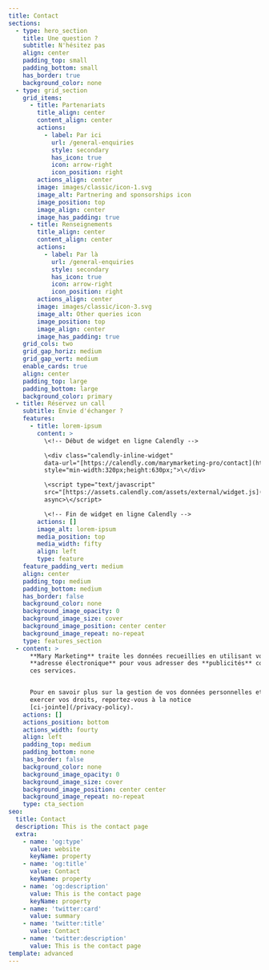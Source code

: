 ```yaml
---
title: Contact
sections:
  - type: hero_section
    title: Une question ?
    subtitle: N'hésitez pas
    align: center
    padding_top: small
    padding_bottom: small
    has_border: true
    background_color: none
  - type: grid_section
    grid_items:
      - title: Partenariats
        title_align: center
        content_align: center
        actions:
          - label: Par ici
            url: /general-enquiries
            style: secondary
            has_icon: true
            icon: arrow-right
            icon_position: right
        actions_align: center
        image: images/classic/icon-1.svg
        image_alt: Partnering and sponsorships icon
        image_position: top
        image_align: center
        image_has_padding: true
      - title: Renseignements
        title_align: center
        content_align: center
        actions:
          - label: Par là
            url: /general-enquiries
            style: secondary
            has_icon: true
            icon: arrow-right
            icon_position: right
        actions_align: center
        image: images/classic/icon-3.svg
        image_alt: Other queries icon
        image_position: top
        image_align: center
        image_has_padding: true
    grid_cols: two
    grid_gap_horiz: medium
    grid_gap_vert: medium
    enable_cards: true
    align: center
    padding_top: large
    padding_bottom: large
    background_color: primary
  - title: Réservez un call
    subtitle: Envie d'échanger ?
    features:
      - title: lorem-ipsum
        content: >
          \<!-- Début de widget en ligne Calendly -->

          \<div class="calendly-inline-widget"
          data-url="[https://calendly.com/marymarketing-pro/contact](https://calendly.com/marymarketing-pro/contact?fbclid=IwAR2kca5AoIaQv50ae8BJ4U7UxDB5JyK_Kgn1vX1lofTGzgJN2Y40Yew1\_N8)"
          style="min-width:320px;height:630px;">\</div>

          \<script type="text/javascript"
          src="[https://assets.calendly.com/assets/external/widget.js](https://l.facebook.com/l.php?u=https%3A%2F%2Fassets.calendly.com%2Fassets%2Fexternal%2Fwidget.js%3Ffbclid%3DIwAR0TcO3DoCTcQNhziCbS3s8x-fLyG6W69kQlkWNEeqHc4mj0S3W4vD94amk\&h=AT3YQB4JFSJQ8jURlkdpoRU_MRS8G8sbzvMscA9gvLDMM5d-UEvajYcJFTc1Tv7jQkK8ycglb0xGDziPv24tQYwK0jbpp0UYo-rgB52j0QcM5qR12GyRF12PqHuZUt0rVyU)"
          async>\</script>

          \<!-- Fin de widget en ligne Calendly -->
        actions: []
        image_alt: lorem-ipsum
        media_position: top
        media_width: fifty
        align: left
        type: feature
    feature_padding_vert: medium
    align: center
    padding_top: medium
    padding_bottom: medium
    has_border: false
    background_color: none
    background_image_opacity: 0
    background_image_size: cover
    background_image_position: center center
    background_image_repeat: no-repeat
    type: features_section
  - content: >
      **Mary Marketing** traite les données recueillies en utilisant votre
      **adresse électronique** pour vous adresser des **publicités** concernant
      ces services.


      Pour en savoir plus sur la gestion de vos données personnelles et pour
      exercer vos droits, reportez-vous à la notice
      [ci-jointe](/privacy-policy).
    actions: []
    actions_position: bottom
    actions_width: fourty
    align: left
    padding_top: medium
    padding_bottom: none
    has_border: false
    background_color: none
    background_image_opacity: 0
    background_image_size: cover
    background_image_position: center center
    background_image_repeat: no-repeat
    type: cta_section
seo:
  title: Contact
  description: This is the contact page
  extra:
    - name: 'og:type'
      value: website
      keyName: property
    - name: 'og:title'
      value: Contact
      keyName: property
    - name: 'og:description'
      value: This is the contact page
      keyName: property
    - name: 'twitter:card'
      value: summary
    - name: 'twitter:title'
      value: Contact
    - name: 'twitter:description'
      value: This is the contact page
template: advanced
---
```

